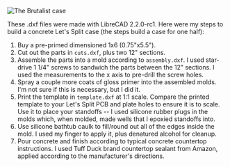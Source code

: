 ![The Brutalist case](http://i.imgur.com/vVJ3A1i.jpg)

These .dxf files were made with LibreCAD 2.2.0-rc1.  Here were my steps to build a concrete Let's Split case (the steps build a case for one half):

1. Buy a pre-primed dimensioned 1x6 (0.75"x5.5").
2. Cut out the parts in `cuts.dxf`, plus two 12" sections.
3. Assemble the parts into a mold according to `assembly.dxf`.  I used star-drive 1 1/4" screws to sandwich the parts between the 12" sections.  I used the measurements to the x axis to pre-drill the screw holes.
4. Spray a couple more coats of gloss primer into the assembled molds.  I'm not sure if this is necessary, but I did it.
5. Print the template in `template.dxf` at 1:1 scale.  Compare the printed template to your Let's Split PCB and plate holes to ensure it is to scale.  Use it to place your standoffs -- I used silicone rubber plugs in the molds which, when molded, made wells that I epoxied standoffs into.
6. Use silicone bathtub caulk to fill/round out all of the edges inside the mold.  I used my finger to apply it, plus denatured alcohol for cleanup. 
7. Pour concrete and finish according to typical concrete countertop instructions.  I used Tuff Duck brand countertop sealant from Amazon, applied according to the manufacturer's directions.
